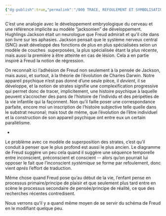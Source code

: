 ```yaml
---
{"dg-publish":true,"permalink":"/000 TRACE, REFOULEMENT ET SYMBOLISATION copie/Lettre 52/superposition de strates/","created":"2024-07-20T09:14:59.785-04:00","updated":"2025-08-21T15:27:25.627-04:00"}
---
```



C’est une analogie avec le développement embryologique du cerveau et une référence implicite au modèle “jacksonien” de développement. Hughlings Jackson était un neurologue que Freud admirait et qu’il cite dans son livre sur les aphasies. Jackson pensait que le système nerveux central (SNC) avait développé des fonctions de plus en plus spécialisées selon un modèle de couches  superposées, la plus spécialisée étant la plus récente, mais aussi la première à être atteinte en cas de lésion. Cela a  en partie inspiré à Freud la notion de régression.

On reconnaît ici l’adhésion de Freud non seulement à la pensée de Jackson, mais aussi, et surtout, à la théorie de l’évolution de Charles Darwin. Notre appareil psychique n’est pas donné d’une seule pièce, il *devient*, il se développe, et la notion de strates signifie une complexification progressive qui permet donc de tracer, implicitement, une histoire psychique à laquelle peuvent s’accrocher des pans de l’histoire de l’individu et des péripéties de la vie infantile qui la façonnent. Non qu’il faille poser une correspondance parfaite, encore moi un inscription de l’histoire subjective telle quelle dans le substrat neuronal; mais tout de même, que l’évolution de l’être individuel et la construction de son appareil psychique ont entre eux un certain parallélisme.

*

Le problème avec ce modèle de superposition des strates, c’est qu’il conduit à penser que le plus profond est aussi le plus ancien. Le diagramme de Freud suggère un peu cela quand il suggère une séquence temporelle entre inconscient, préconscient et conscient -- alors qu’on pourrait lui opposer le fait que l’inconscient _systémique_ se forme par refoulement, donc vient _après_ l’effort de traduction.

Même chose quand Freud pose qu’au début de la vie, l’enfant pense en processus primaire/principe de plaisir et que seulement plus tard entre en scène le processus secondaire de pensée/principe de réalité, ce que des recherches récentes contredisent.

Nous verrons qu’il y a quand même moyen de se servir du schéma de Freud en le modifiant quelque peu.